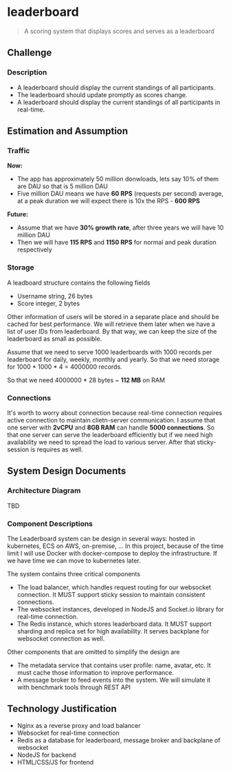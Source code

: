 # leaderboard

> A scoring system that displays scores and serves as a leaderboard

## Challenge

### Description

- A leaderboard should display the current standings of all participants.
- The leaderboard should update promptly as scores change.
- A leaderboard should display the current standings of all participants in real-time.

## Estimation and Assumption

### Traffic

**Now:**

- The app has approximately 50 million donwloads, lets say 10% of them are DAU so that is 5 million DAU
- Five million DAU means we have **60 RPS** (requests per second) average, at a peak duration we will expect there is 10x the RPS - **600 RPS**

**Future:**

- Assume that we have **30% growth rate**, after three years we will have 10 million DAU
- Then we will have **115 RPS** and **1150 RPS** for normal and peak duration respectively

### Storage

A leadboard structure contains the following fields

- Username string, 26 bytes
- Score integer, 2 bytes

Other information of users will be stored in a separate place and should be cached for best performance. We will retrieve them later when we have a list of user IDs from leaderboard. By that way, we can keep the size of the leaderboard as small as possible.

Assume that we need to serve 1000 leaderboards with 1000 records per leaderboard for daily, weekly, monthly and yearly. So that we need storage for 1000 \* 1000 \* 4 = 4000000 records.

So that we need 4000000 \* 28 bytes ~ **112 MB** on RAM

### Connections

It's worth to worry about connection because real-time connection requires active connection to maintain clietn-server communication. I assume that one server with **2vCPU** and **8GB RAM** can handle **5000 connections**. So that one server can serve the leaderboard efficiently but if we need high availability we need to spread the load to various server. After that sticky-session is requires as well.

## System Design Documents

### Architecture Diagram

TBD

### Component Descriptions

The Leaderboard system can be design in several ways: hosted in kubernetes, ECS on AWS, on-premise, ... In this project, because of the time limit I will use Docker with docker-compose to deploy the infrastructure. If we have time we can move to kubernetes later.

The system contains three critical components

- The load balancer, which handles request routing for our websocket connection. It MUST support sticky session to maintain consistent connections.
- The websocket instances, developed in NodeJS and Socket.io library for real-time connection.
- The Redis instance, which stores leaderboard data. It MUST support sharding and replica set for high availability. It serves backplane for websocket connection as well.

Other components that are omitted to simplify the design are

- The metadata service that contains user profile: name, avatar, etc. It must cache those information to improve performance.
- A message broker to feed events into the system. We will simulate it with benchmark tools through REST API

## Technology Justification

- Nginx as a reverse proxy and load balancer
- Websocket for real-time connection
- Redis as a database for leaderboard, message broker and backplane of websocket
- NodeJS for backend
- HTML/CSS/JS for frontend
